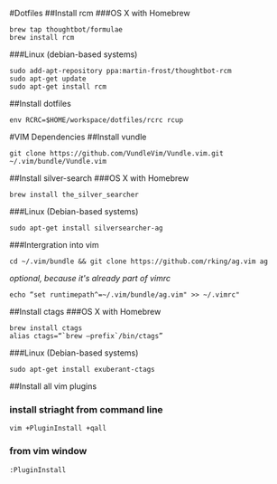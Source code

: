 #Dotfiles
##Install rcm
###OS X with Homebrew
```
brew tap thoughtbot/formulae
brew install rcm
```
###Linux (debian-based systems)
```
sudo add-apt-repository ppa:martin-frost/thoughtbot-rcm
sudo apt-get update
sudo apt-get install rcm
```
##Install dotfiles
```
env RCRC=$HOME/workspace/dotfiles/rcrc rcup
```
#VIM Dependencies
##Install vundle
```
git clone https://github.com/VundleVim/Vundle.vim.git ~/.vim/bundle/Vundle.vim
```
##Install silver-search
###OS X with Homebrew
```
brew install the_silver_searcher
```
###Linux (Debian-based systems)
```
sudo apt-get install silversearcher-ag
```
###Intergration into vim
```
cd ~/.vim/bundle && git clone https://github.com/rking/ag.vim ag 
```
_optional, because it's already part of vimrc_
```
echo “set runtimepath^=~/.vim/bundle/ag.vim" >> ~/.vimrc"
```
##Install ctags
###OS X with Homebrew
```
brew install ctags
alias ctags=“`brew —prefix`/bin/ctags”
```
###Linux (Debian-based systems)
```
sudo apt-get install exuberant-ctags
```
##Install all vim plugins
### install striaght from command line
```
vim +PluginInstall +qall
```
### from vim window
```
:PluginInstall
```
 
